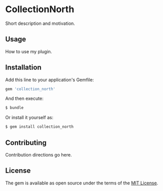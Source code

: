 # CollectionNorth
Short description and motivation.

## Usage
How to use my plugin.

## Installation
Add this line to your application's Gemfile:

```ruby
gem 'collection_north'
```

And then execute:
```bash
$ bundle
```

Or install it yourself as:
```bash
$ gem install collection_north
```

## Contributing
Contribution directions go here.

## License
The gem is available as open source under the terms of the [MIT License](http://opensource.org/licenses/MIT).
